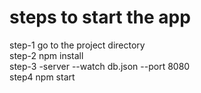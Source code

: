 # steps to start the app

step-1 go to the project directory<br/>
step-2 npm install<br/>
step-3 -server --watch db.json --port 8080<br/>
step4 npm start<br/>



